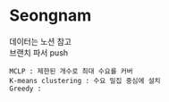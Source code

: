 # Seongnam

데이터는 노션 참고 
<br>브랜치 파서 push

```
MCLP : 제한된 개수로 최대 수요를 커버
K-means clustering : 수요 밀집 중심에 설치
Greedy : 
```
